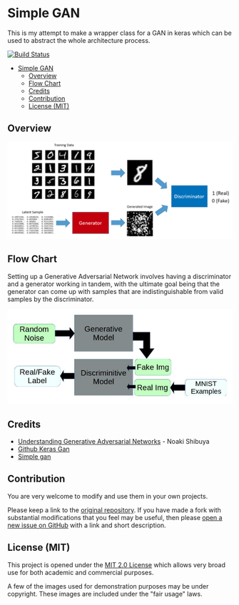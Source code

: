 # Simple GAN

This is my attempt to make a wrapper class for a GAN in keras which can be used to abstract the whole architecture process.

[![Build Status](https://travis-ci.com/victor-iyiola/Simple_GAN.svg?branch=master)](https://travis-ci.com/victor-iyiola/Simple_GAN)

- [Simple GAN](#simple-gan)
  - [Overview](#overview)
  - [Flow Chart](#flow-chart)
  - [Credits](#credits)
  - [Contribution](#contribution)
  - [License (MIT)](#license-mit)

## Overview

![alt text](assets/mnist_gan.png "GAN network using the MNIST dataset")

## Flow Chart

Setting up a Generative Adversarial Network involves having a discriminator and a generator working in tandem, with the ultimate goal being that the generator can come up with samples that are indistinguishable from valid samples by the discriminator.

![alt text](assets/flow.jpg "High level flowchart")

## Credits

- [Understanding Generative Adversarial Networks](https://towardsdatascience.com/understanding-generative-adversarial-networks-4dafc963f2ef) - Noaki Shibuya
- [Github Keras Gan](https://github.com/osh/KerasGAN)
- [Simple gan](https://github.com/daymos/simple_keras_GAN/blob/master/gan.py)

## Contribution

You are very welcome to modify and use them in your own projects.

Please keep a link to the [original repository](https://github.com/deven96/Simple_GAN). If you have made a fork with substantial modifications that you feel may be useful, then please [open a new issue on GitHub](https://github.com/deven96/Simple_GAN/issues) with a link and short description.

## License (MIT)

This project is opened under the [MIT 2.0 License](https://github.com/deven96/Simple_GAN/blob/master/LICENSE) which allows very broad use for both academic and commercial purposes.

A few of the images used for demonstration purposes may be under copyright. These images are included under the "fair usage" laws.
